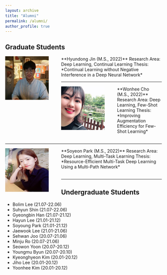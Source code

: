 ```yaml
---
layout: archive
title: "Alumni"
permalink: /alumni/
author_profile: true
---
```


## Graduate Students

<img src='/images/Hyundong Jin.jpg' width="140" align="left" style="margin-right:40px">      
**Hyundong Jin (M.S., 2022)**     
Research Area: Deep Learning, Continual Learning             
Thesis: *Continual Learning without Negative Interference in a Deep Neural Network*     

-----
<img src='/images/wonhee300.jpg' width="140" align="left" style="margin-right:40px">       
**Wonhee Cho (M.S., 2022)**      
Research Area: Deep Learning, Few-Shot Learning       
Thesis: *Improving Augmentation Efficiency for Few-Shot Learning*      <br><br>

----
<img src='/images/Soyeon Park.jpg' width="140" align="left" style="margin-right:40px">
**Soyeon Park (M.S., 2022)**      
Research Area: Deep Learning, Multi-Task Learning       
Thesis: *Resource-Efficient Multi-Task Deep Learning Using a Multi-Path Network*      <br><br>


-----
## Undergraduate Students

* Bolim Lee (21.07-22.06)
* Suhyun Shin (21.07-22.06)
* Gyeongbin Han (21.07-21.12)
* Hayun Lee (21.01-21.12)
* Soyoung Park (21.01-21.12)
* Jaewook Lee (21.01-21.06)
* Sehwan Joo (20.07-21.06)
* Minju Ro (20.07-21.06)
* Seowon Yoon (20.07-20.12)
* Youngmu Byun (20.07-20.10)
* Kyeonghyeon Kim (20.01-20.12)
* Jiho Lee (20.01-20.12)
* Yoonhee Kim (20.01-20.12)
